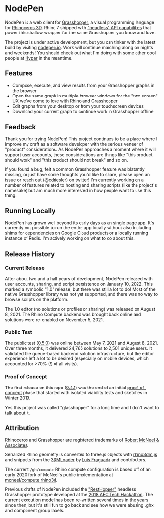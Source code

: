 # NodePen

NodePen is a web client for [Grasshopper](https://www.rhino3d.com/6/new/grasshopper/), a visual programming language for [Rhinoceros 3D](https://www.rhino3d.com/). Rhino 7 shipped with ["headless" API capabilities](https://developer.rhino3d.com/guides/compute/) that power this shallow wrapper for the same Grasshopper you know and love.

The project is under active development, but you can tinker with the latest build by visiting [nodepen.io](http://nodepen.io). Work will continue marching along on nights and weekends! You should check out what I'm doing with some other cool people at [Hypar](https://hypar.io) in the meantime.

## Features

- Compose, execute, and view results from your Grasshopper graphs in the browser
- Open the same graph in multiple browser windows for the "two screen" UX we've come to love with Rhino and Grasshopper
- Edit graphs from your desktop or from your touchscreen devices
- Download your current graph to continue work in Grasshopper offline

## Feedback

Thank you for trying NodePen! This project continues to be a place where I improve my craft as a software developer with the serious veneer of "product" considerations. As NodePen approaches a moment where it will support user accounts, these considerations are things like "this product should work" and "this product should not break" and so on.

If you found a bug, felt a common Grasshopper feature was blatantly missing, or just have some thoughts you'd like to share, please open an issue or reach out (@cdriesler) on twitter! I'm currently working on a number of features related to hosting and sharing scripts (like the project's namesake) but am much more interested in how people want to use this thing.

## Running Locally

NodePen has grown well beyond its early days as an single page app. It's currently not possible to run the entire app locally without also including shims for dependencies on Google Cloud products or a locally running instance of Redis. I'm actively working on what to do about this.

## Release History

### Current Release

After about two and a half years of development, NodePen released with user accounts, sharing, and script persistence on January 10, 2022. This marked a symbolic "1.0" release, but there was still a lot to do! Most of the native Grasshopper library was not yet supported, and there was no way to browse scripts on the platform.

The 1.0 editor (no solutions or profiles or sharing) was released on August 8, 2021. The Rhino Compute backend was brought back online and solutions were re-enabled on November 5, 2021.

### Public Test

The public test ([0.5.0](https://github.com/cdriesler/nodepen/releases/tag/0.5.0)) was online between May 7, 2021 and August 8, 2021. Over three months, it delivered 24,765 solutions to 2,501 unique users. It validated the queue-based backend solution infrastructure, but the editor experience left a lot to be desired (especially on mobile devices, which accounted for >70% (!) of all visits).

### Proof of Concept

The first release on this repo ([0.4.1](https://github.com/cdriesler/nodepen/releases/tag/0.4.1)) was the end of an initial [proof-of-concept](https://twitter.com/cdriesler/status/1216726073473490946?s=20) phase that started with isolated viability tests and sketches in Winter 2019.

Yes this project was called "glasshopper" for a long time and I don't want to talk about it.

## Attribution

Rhinoceros and Grasshopper are registered trademarks of [Robert McNeel & Associates](https://www.rhino3d.com).

Serialized Rhino geometry is converted to three.js objects with [rhino3dm.js](https://www.npmjs.com/package/rhino3dm) and snippets from the [3DMLoader](https://github.com/mrdoob/three.js/blob/dev/examples/jsm/loaders/3DMLoader.js) by [Luis Fraguada](https://twitter.com/luisfraguada) and contributors.

The current `/gh/compute` Rhino compute configuration is based off of an early 2020 fork of McNeel's public implementation at [mcneel/compute.rhino3d](https://github.com/mcneel/compute.rhino3d).

Previous drafts of NodePen included the ["RestHopper"](https://github.com/RESThopper/resthopper.grasshopper) headless Grasshopper prototype developed at the [2018 AEC Tech Hackathon](http://core.thorntontomasetti.com/aec-tech-2018/aec-tech-2018-hackathon/2018-aec-tech-hackathon-github-repos/). The current execution model has been re-written several times in the years since then, but it's still fun to go back and see how we were abusing .ghx and component group labels.
